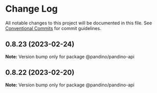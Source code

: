 # Change Log

All notable changes to this project will be documented in this file.
See [Conventional Commits](https://conventionalcommits.org) for commit guidelines.

## 0.8.23 (2023-02-24)

**Note:** Version bump only for package @pandino/pandino-api

## 0.8.22 (2023-02-20)

**Note:** Version bump only for package @pandino/pandino-api
